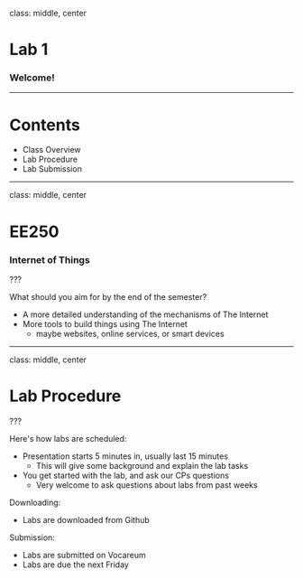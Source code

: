 class: middle, center

# Lab 1
### Welcome!

---

# Contents
- Class Overview
- Lab Procedure
- Lab Submission

---
class: middle, center

# EE250
### Internet of Things

???

What should you aim for by the end of the semester?
- A more detailed understanding of the mechanisms of The Internet
- More tools to build things using The Internet
  - maybe websites, online services, or smart devices

---
class: middle, center

# Lab Procedure

???

Here's how labs are scheduled:
- Presentation starts 5 minutes in, usually last 15 minutes
  - This will give some background and explain the lab tasks
- You get started with the lab, and ask our CPs questions
  - Very welcome to ask questions about labs from past weeks

Downloading:
- Labs are downloaded from Github

Submission:
- Labs are submitted on Vocareum
- Labs are due the next Friday

